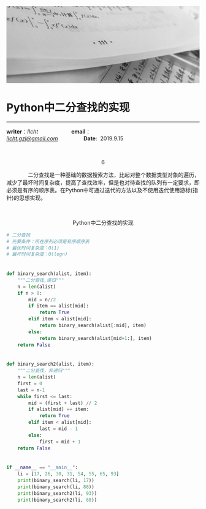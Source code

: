 ![image](https://raw.githubusercontent.com/lIchtg/lichtg.github.io/master/images/6.jpeg)

# __Python中二分查找的实现__

------

__writer__：*lIcht*  &nbsp;&nbsp;&nbsp;&nbsp;&nbsp;&nbsp;&nbsp;&nbsp;&nbsp;&nbsp;&nbsp;&nbsp;&nbsp;&nbsp;&nbsp;&nbsp;&nbsp;&nbsp;&nbsp;&nbsp; __email__：*lIcht.gzl@gmail.com*&nbsp;&nbsp;&nbsp;&nbsp;&nbsp;&nbsp;&nbsp;&nbsp;&nbsp;&nbsp;&nbsp;&nbsp;&nbsp;&nbsp;&nbsp;&nbsp;&nbsp;__Date__:&nbsp;&nbsp;2019.9.15

&nbsp;

<center>6</center>

&ensp;&ensp;&ensp;&ensp;&ensp;&ensp;&ensp;&ensp;二分查找是一种基础的数据搜索方法，比起对整个数据类型对象的遍历，减少了最坏时间复杂度，提高了查找效率，但是也对待查找的队列有一定要求，即必须是有序的顺序表。在Python中可通过迭代的方法以及不使用迭代使用游标(指针)的思想实现。



&nbsp;

<center>Python中二分查找的实现</center>


```python
# 二分查找
# 先要条件：所在序列必须是有序顺序表
# 最优时间复杂度：O(1)
# 最坏时间复杂度：O(logn)


def binary_search(alist, item):
    """二分查找,递归"""
    n = len(alist)
    if n > 0:
        mid = n//2
        if item == alist[mid]:
            return True
        elif item < alist[mid]:
            return binary_search(alist[:mid], item)
        else:
            return binary_search(alist[mid+1:], item)
    return False


def binary_search2(alist, item):
    """二分查找，非递归"""
    n = len(alist)
    first = 0
    last = n-1
    while first <= last:
        mid = (first + last) // 2
        if alist[mid] == item:
            return True
        elif item < alist[mid]:
            last = mid - 1
        else:
            first = mid + 1
    return False


if __name__ == "__main__":
    li = [17, 26, 30, 31, 54, 55, 65, 93]
    print(binary_search(li, 17))
    print(binary_search(li, 88))
    print(binary_search2(li, 93))
    print(binary_search2(li, 88))

```


